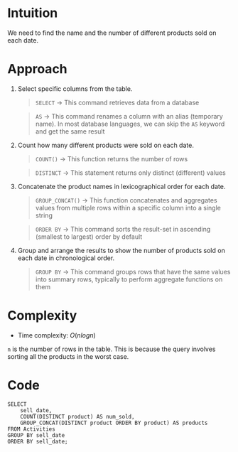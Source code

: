 # Intuition
<!-- Describe your first thoughts on how to solve this problem. -->
We need to find the name and the number of different products sold on each date.

# Approach
<!-- Describe your approach to solving the problem. -->
1. Select specific columns from the table.

    > `SELECT` → This command retrieves data from a database

    > `AS` → This command renames a column with an alias (temporary name). In most database languages, we can skip the `AS` keyword and get the same result


2. Count how many different products were sold on each date.

    > `COUNT()` → This function returns the number of rows

    > `DISTINCT` → This statement returns only distinct (different) values

3. Concatenate the product names in lexicographical order for each date.

    > `GROUP_CONCAT()` → This function concatenates and aggregates values from multiple rows within a specific column into a single string

    > `ORDER BY` → This command sorts the result-set in ascending (smallest to largest) order by default

4. Group and arrange the results to show the number of products sold on each date in chronological order.

    > `GROUP BY` → This command groups rows that have the same values into summary rows, typically to perform aggregate functions on them

# Complexity
- Time complexity: $O(n log n)$
<!-- Add your time complexity here, e.g. $$O(n)$$ -->
`n` is the number of rows in the table. This is because the query involves sorting all the products in the worst case.

# Code
```
SELECT 
    sell_date, 
    COUNT(DISTINCT product) AS num_sold,
    GROUP_CONCAT(DISTINCT product ORDER BY product) AS products
FROM Activities
GROUP BY sell_date
ORDER BY sell_date;
```

